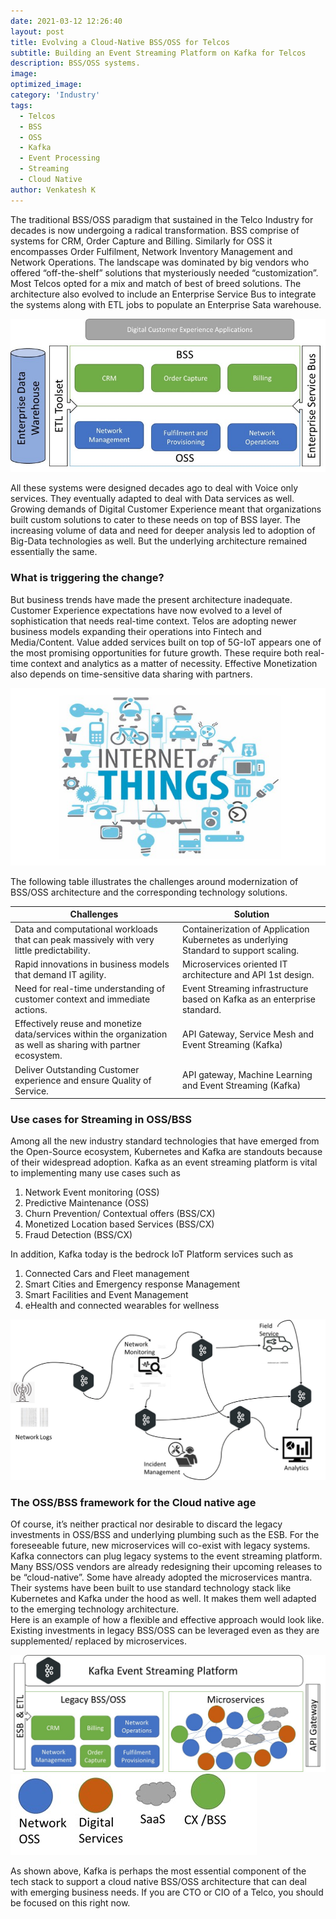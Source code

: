 ```yaml
---
date: 2021-03-12 12:26:40
layout: post
title: Evolving a Cloud-Native BSS/OSS for Telcos
subtitle: Building an Event Streaming Platform on Kafka for Telcos
description: BSS/OSS systems.
image: 
optimized_image: 
category: 'Industry'
tags:
  - Telcos
  - BSS
  - OSS
  - Kafka
  - Event Processing
  - Streaming
  - Cloud Native
author: Venkatesh K
---
```

The traditional BSS/OSS paradigm that sustained in the Telco Industry for decades is now undergoing a radical transformation. BSS comprise of systems for CRM, Order Capture and Billing. Similarly for OSS it encompasses Order Fulfilment, Network Inventory Management and Network Operations.
The landscape was dominated by big vendors who offered “off-the-shelf” solutions that mysteriously needed “customization”. Most Telcos opted for a mix and match of best of breed solutions. The architecture also evolved to include an Enterprise Service Bus to integrate the systems along with ETL jobs to populate an Enterprise Sata warehouse.

![Traditional BSS OSS ](./../assets/img/BSSOSS.jpg "Traditional BSS OSS Architecture")

All these systems were designed decades ago to deal with Voice only services. They eventually adapted to deal with Data services as well. Growing demands of Digital Customer Experience meant that organizations built custom solutions to cater to these needs on top of BSS layer. The increasing volume of data and need for deeper analysis led to adoption of Big-Data technologies as well. But the underlying architecture remained essentially the same.

### What is triggering the change?

But business trends have made the present architecture inadequate. Customer Experience expectations have now evolved to a level of sophistication that needs real-time context. Telos are adopting newer business models expanding their operations into Fintech and Media/Content. Value added services built on top of 5G-IoT appears one of the most promising opportunities for future growth. These require both real-time context and analytics as a matter of necessity. Effective Monetization also depends on time-sensitive data sharing with partners.

![Internet of Things](./../assets/img/IoT.jpg "Internet of Things")

The following table illustrates the challenges around modernization of BSS/OSS architecture and the corresponding technology solutions.

| Challenges | Solution |
| ------------- | ------------- |
| Data and computational workloads that can peak massively with very little predictability. | Containerization of Application Kubernetes as underlying Standard to support scaling.  |
| Rapid innovations in business models that demand IT agility. | Microservices oriented IT architecture and API 1st design.|
|Need for real-time understanding of customer context and immediate actions. | Event Streaming infrastructure based on Kafka as an enterprise standard. |
| Effectively reuse and monetize data/services within the organization as well as sharing with partner ecosystem.| API Gateway, Service Mesh and Event Streaming (Kafka)|
|Deliver Outstanding Customer experience and ensure Quality of Service.| API gateway, Machine Learning and Event Streaming (Kafka) |

### Use cases for Streaming in OSS/BSS

Among all the new industry standard technologies that have emerged from the Open-Source ecosystem, Kubernetes and Kafka are standouts because of their widespread adoption. Kafka as an event streaming platform is vital to implementing many use cases such as

1. Network Event monitoring (OSS)
2. Predictive Maintenance (OSS)
3. Churn Prevention/ Contextual offers (BSS/CX)
4. Monetized Location based Services (BSS/CX)
5. Fraud Detection (BSS/CX)

In addition, Kafka today is the bedrock IoT Platform services such as

1. Connected Cars and Fleet management
2. Smart Cities and Emergency response Management
3. Smart Facilities and Event Management
4. eHealth and connected wearables for wellness

![OSS Event Processing](./../assets/img/OSSEventProcessing.jpg "Kafka for processing OSS events")

### The OSS/BSS framework for the Cloud native age

Of course, it’s neither practical nor desirable to discard the legacy investments in OSS/BSS and underlying plumbing such as the ESB. For the foreseeable future, new microservices will co-exist with legacy systems. Kafka connectors can plug legacy systems to the event streaming platform. Many BSS/OSS vendors are already redesigning their upcoming releases to be “cloud-native”.
Some have already adopted the microservices mantra. Their systems have been built to use standard technology stack like Kubernetes and Kafka under the hood as well. It makes them well adapted to the emerging technology architecture.  
Here is an example of how a flexible and effective approach would look like. Existing investments in legacy BSS/OSS can be leveraged even as they are supplemented/ replaced by microservices.

![Cloud Native BSS OSS](./../assets/img/cloudnativebssoss.jpg "Cloud Native Architecture for Telcos")
![Index](./../assets/img/cloudnativebssoss1.jpg "Index")

As shown above, Kafka is perhaps the most essential component of the tech stack to support a cloud native BSS/OSS architecture that can deal with emerging business needs. If you are CTO or CIO of a Telco, you should be focused on this right now.
